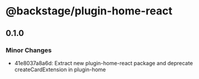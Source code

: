 # @backstage/plugin-home-react

## 0.1.0

### Minor Changes

- 41e8037a8a6d: Extract new plugin-home-react package and deprecate createCardExtension in plugin-home
